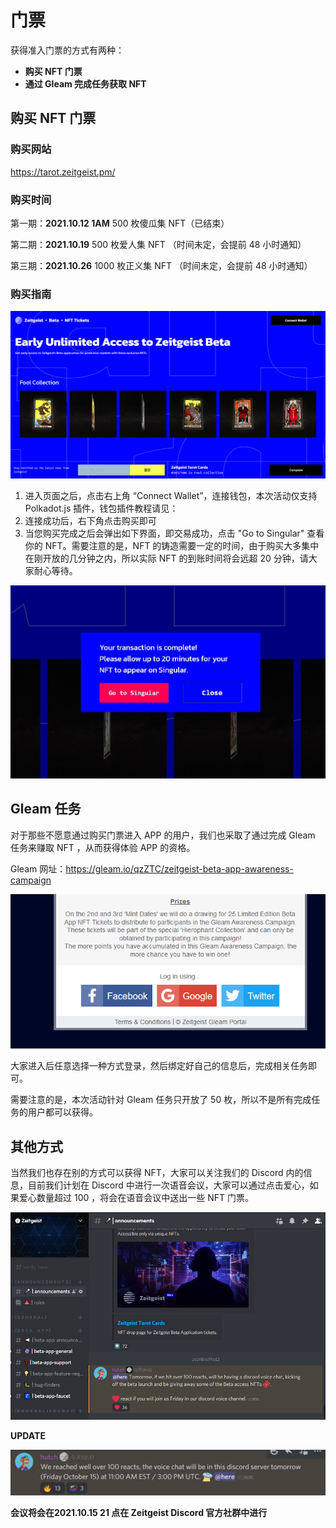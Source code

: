 # 门票

获得准入门票的方式有两种：

- **购买 NFT 门票**
- **通过 Gleam 完成任务获取 NFT**

## 购买 NFT 门票

### **购买网站**

https://tarot.zeitgeist.pm/

### **购买时间**

第一期：**2021.10.12 1AM** 500 枚傻瓜集 NFT（已结束）

第二期：**2021.10.19** 500 枚爱人集 NFT （时间未定，会提前 48 小时通知）

第三期：**2021.10.26** 1000 枚正义集 NFT （时间未定，会提前 48 小时通知）

### **购买指南**

![](https://raw.githubusercontent.com/Whisker17/ImageStoreService/main/image-20211013112311782.png)

1. 进入页面之后，点击右上角 “Connect Wallet”，连接钱包，本次活动仅支持 Polkadot.js 插件，钱包插件教程请见：
2. 连接成功后，右下角点击购买即可
3. 当您购买完成之后会弹出如下界面，即交易成功，点击 "Go to Singular" 查看你的 NFT。需要注意的是，NFT 的铸造需要一定的时间，由于购买大多集中在刚开放的几分钟之内，所以实际 NFT 的到账时间将会远超 20 分钟，请大家耐心等待。

![](https://raw.githubusercontent.com/Whisker17/ImageStoreService/main/image-20211013112733571.png)

## Gleam 任务

对于那些不愿意通过购买门票进入 APP 的用户，我们也采取了通过完成 Gleam 任务来赚取 NFT ，从而获得体验 APP 的资格。

Gleam 网址：https://gleam.io/qzZTC/zeitgeist-beta-app-awareness-campaign

![](https://raw.githubusercontent.com/Whisker17/ImageStoreService/main/image-20211013120845311.png)

大家进入后任意选择一种方式登录，然后绑定好自己的信息后，完成相关任务即可。

需要注意的是，本次活动针对 Gleam 任务只开放了 50 枚，所以不是所有完成任务的用户都可以获得。

## 其他方式

当然我们也存在别的方式可以获得 NFT，大家可以关注我们的 Discord 内的信息，目前我们计划在 Discord 中进行一次语音会议，大家可以通过点击爱心，如果爱心数量超过 100 ，将会在语音会议中送出一些 NFT 门票。

![](https://raw.githubusercontent.com/Whisker17/ImageStoreService/main/image-20211013121250937.png)

**UPDATE**

![](https://raw.githubusercontent.com/Whisker17/imagestoreversion2/main/202110151445812.png)

**会议将会在2021.10.15 21 点在 Zeitgeist Discord 官方社群中进行**

